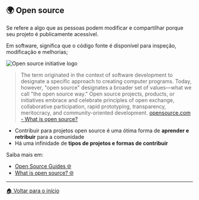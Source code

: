 ## 🌍 Open source

Se refere a algo que as pessoas podem modificar e compartilhar porque seu projeto é publicamente acessível.

Em software, significa que o código fonte é disponível para inspeção, modificação e melhorias;

![Open source initiative logo](https://upload.wikimedia.org/wikipedia/commons/thumb/4/42/Opensource.svg/800px-Opensource.svg.png)

> The term originated in the context of software development to designate a specific approach to creating computer programs. Today, however, "open source" designates a broader set of values—what we call "the open source way." Open source projects, products, or initiatives embrace and celebrate principles of open exchange, collaborative participation, rapid prototyping, transparency, meritocracy, and community-oriented development.
> [opensource.com - What is open source?](https://opensource.com/resources/what-open-source)

- Contribuir para projetos open source é uma ótima forma de **aprender e retribuir** para a comunidade
- Há uma infinidade de **tipos de projetos e formas de contribuir**

Saiba mais em:

- [Open Source Guides 🌐](https://opensource.guide/)
- [What is open source? 🌐](https://opensource.com/resources/what-open-source)

---

[🏠 Voltar para o início](./../../README.md)
